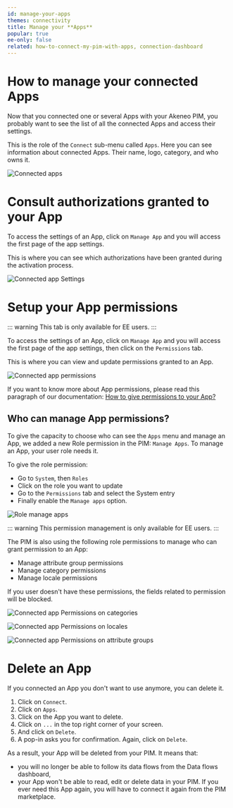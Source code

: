 ```yaml
---
id: manage-your-apps
themes: connectivity
title: Manage your **Apps**
popular: true
ee-only: false
related: how-to-connect-my-pim-with-apps, connection-dashboard
---
```


# How to manage your connected Apps

Now that you connected one or several Apps with your Akeneo PIM, you probably want to see the list of all the connected Apps and access their settings.

This is the role of the `Connect` sub-menu called `Apps`. Here you can see information about connected Apps. Their name, logo, category, and who owns it.

![Connected apps](../img/connected-apps.png)

# Consult authorizations granted to your App

To access the settings of an App, click on `Manage App` and you will access the first page of the app settings. 

This is where you can see which authorizations have been granted during the activation process.

![Connected app Settings](../img/connected-app-settings.png)


# Setup your App permissions

::: warning
This tab is only available for EE users.
:::

To access the settings of an App, click on `Manage App` and you will access the first page of the app settings, then click on the `Permissions` tab.

This is where you can view and update permissions granted to an App.

![Connected app permissions](../img/connected-app-permissions.png)

If you want to know more about App permissions, please read this paragraph of our documentation: [How to give permissions to your App?](how-to-connect-my-pim-with-apps.html#how-to-give-permissions-to-your-app-ee-only) 

## Who can manage App permissions?

To give the capacity to choose who can see the `Apps` menu and manage an App, we added a new Role permission in the PIM: `Manage Apps`. To manage an App, your user role needs it.

To give the role permission: 
- Go to `System`, then `Roles`
- Click on the role you want to update
- Go to the `Permissions` tab and select the System entry
- Finally enable the `Manage apps` option.

![Role manage apps](../img/role-manage-apps.png)

::: warning
This permission management is only available for EE users.
::: 

The PIM is also using the following role permissions to manage who can grant permission to an App: 

- Manage attribute group permissions
- Manage category permissions
- Manage locale permissions

If you user doesn't have these permissions, the fields related to permission will be blocked. 

![Connected app Permissions on categories](../img/connected-app-permissions-categories.png)

![Connected app Permissions on locales](../img/connected-app-permissions-locales.png)

![Connected app Permissions on attribute groups](../img/connected-app-permissions-att-groups.png)

# Delete an App

If you connected an App you don't want to use anymore, you can delete it.

1. Click on `Connect`.
2. Click on `Apps`.
3. Click on the App you want to delete.
4. Click on `...` in the top right corner of your screen.
5. And click on `Delete`.
6. A pop-in asks you for confirmation. Again, click on `Delete`.

As a result, your App will be deleted from your PIM. It means that:

- you will no longer be able to follow its data flows from the Data flows dashboard,
- your App won't be able to read, edit or delete data in your PIM. If you ever need this App again, you will have to connect it again from the PIM marketplace.
